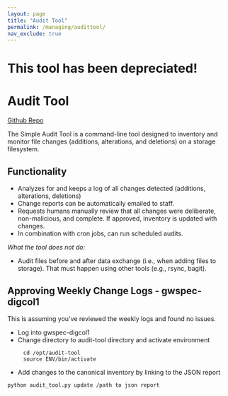 ```yaml
---
layout: page
title: "Audit Tool"
permalink: /managing/audittool/
nav_exclude: true
---
```

# **This tool has been depreciated!** 

# Audit Tool
[Github Repo](https://github.com/gwu-libraries/audit-tool)

The Simple Audit Tool is a command-line tool designed to inventory and monitor file changes (additions, alterations, and deletions) on a storage filesystem. 

## Functionality
- Analyzes for and keeps a log of all changes detected (additions, alterations, deletions)
- Change reports can be automatically emailed to staff.
- Requests humans manually review that all changes were deliberate, non-malicious, and complete. If approved, inventory is updated with changes.
- In combination with cron jobs, can run scheduled audits.

*What the tool does not do:*

- Audit files before and after data exchange (i.e., when adding files to storage). That must happen using other tools (e.g., rsync, bagit).

## Approving Weekly Change Logs - gwspec-digcol1
This is assuming you've reviewed the weekly logs and found no issues.
- Log into gwspec-digcol1
- Change directory to audit-tool directory and activate environment
```
     cd /opt/audit-tool 
     source ENV/bin/activate
```
- Add changes to the canonical inventory by linking to the JSON report
````
python audit_tool.py update /path to json report
````

